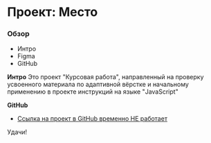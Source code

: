 # Проект: Место

### Обзор
* Интро
* Figma
* GitHub

**Интро**
Это проект "Курсовая работа", направленный на проверку усвоенного материала по адаптивной вёрстке 
и начальному применению в проекте инструкций на языке "JavaScript"



**GitHub**

* [Ссылка на проект в GitHub временно НЕ работает](https://leops200.github.io/mesto/)



Удачи!
